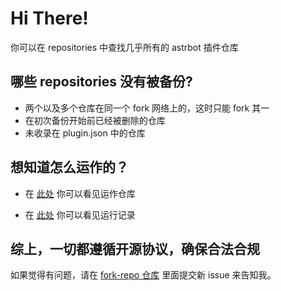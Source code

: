 # Hi There!

你可以在 repositories 中查找几乎所有的 astrbot 插件仓库

## 哪些 repositories 没有被备份?

- 两个以及多个仓库在同一个 fork 网络上的，这时只能 fork 其一
- 在初次备份开始前已经被删除的仓库
- 未收录在 plugin.json 中的仓库

## 想知道怎么运作的？

- 在 [此处](https://github.com/Larch-C/fork-repo) 你可以看见运作仓库

- 在 [此处](https://github.com/Larch-C/fork-repo/actions/workflows/fork.yml) 你可以看见运行记录

## 综上，一切都遵循开源协议，确保合法合规

如果觉得有问题，请在 [fork-repo 仓库](https://github.com/Larch-C/fork-repo/issues) 里面提交新 issue 来告知我。
